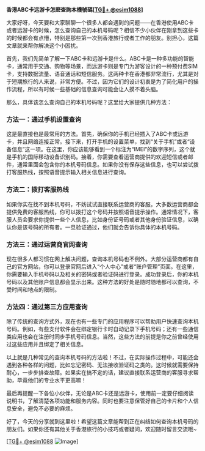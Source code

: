 **香港ABC卡远游卡怎麽查詢本機號碼[[TG💪+ @esim1088](https://t.me/s/esim1088)]**

大家好呀，今天要和大家聊聊一个很多人都会遇到的问题——在香港使用ABC卡或者远游卡的时候，怎么查询自己的本机号码呢？相信不少小伙伴在刚拿到这些卡的时候都会有点懵，特别是那些第一次到香港旅行或者工作的朋友。别担心，这篇文章就来帮你解决这个小困扰。

首先，我们先简单了解一下ABC卡和远游卡是什么。ABC卡是一种多功能的智能卡，通常用于交通、购物等场景，而远游卡则是专门为游客设计的一种预付费SIM卡，支持数据流量、语音通话和短信服务。这两种卡在香港都非常流行，尤其是对于短期旅行的人来说，非常方便。不过，因为它们的设计初衷是为了简化用户的操作流程，所以有时候一些基础的信息查询可能会让人摸不着头脑。

那么，具体该怎么查询自己的本机号码呢？这里给大家提供几种方法：

### 方法一：通过手机设置查询

这是最直接也是最常用的方法。首先，确保你的手机已经插入了ABC卡或远游卡，并且网络连接正常。接下来，打开手机的设置菜单，找到“关于手机”或者“设备信息”这一项。在这里，你应该能够看到一个标注为“IMEI”的数字序列，这个就是手机的国际移动设备识别码。接着，你需要查看运营商提供的欢迎短信或者邮件，通常里面会包含你的本机号码信息。如果你没有保存这些信息，也可以尝试拨打客服热线，按照语音提示输入相关信息进行查询。

### 方法二：拨打客服热线

如果你实在找不到本机号码，不妨试试直接联系运营商的客服。大多数运营商都会提供免费的客服热线，你可以拨打这个号码并按照语音提示操作。通常情况下，客服人员会要求你提供一些个人信息，比如身份证号码或者其他身份验证信息，以确认你是该号码的所有者。一旦验证通过，他们就会告诉你具体的本机号码。

### 方法三：通过运营商官网查询

现在很多人都习惯在网上解决问题，查询本机号码也不例外。大部分运营商都有自己的官方网站，你可以登录官网后进入“个人中心”或者“账户管理”页面。在这里，你需要输入手机号码以及相关的密码或者验证码进行登录。成功登录后，你的本机号码以及其他账户信息都会显示出来。这种方法的好处是随时随地都可以查询，不受时间和地点的限制。

### 方法四：通过第三方应用查询

除了传统的查询方式外，现在也有一些专门的应用程序可以帮助用户快速查询本机号码。例如，有些支付软件会在绑定银行卡时自动记录下手机号码；还有一些通信类应用也会在注册时同步手机号码信息。当然，这些方法的前提是你之前曾经使用过这些应用并且绑定了相关信息。

以上就是几种常见的查询本机号码的方法啦！不过，在实际操作过程中，可能还会遇到各种各样的问题，比如忘记密码、无法接收验证码之类的。这时候就需要保持耐心，一步步排查故障。如果实在搞不定的话，建议直接联系运营商的客服寻求帮助，毕竟他们的专业水平更高嘛！

最后再提醒一下各位小伙伴，无论是ABC卡还是远游卡，使用前一定要仔细阅读说明书，了解清楚各项功能和服务内容。同时也要注意保管好自己的卡片和个人信息安全，避免不必要的麻烦。

好了，今天的分享就到这里啦！希望这篇文章能帮到正在纠结如何查询本机号码的朋友们。如果你还有其他关于香港旅行的小技巧或者疑问，欢迎随时留言交流哦~ 

[[TG💪+ @esim1088](https://t.me/s/esim1088) ![Image](https://i.postimg.cc/4NQfJmqS/Snipaste-2025-05-13-00-14-12.png)]